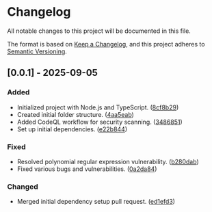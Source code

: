 # Changelog

All notable changes to this project will be documented in this file.

The format is based on [Keep a Changelog](https://keepachangelog.com/en/1.0.0/),
and this project adheres to [Semantic Versioning](https://semver.org/spec/v2.0.0.html).

## [0.0.1] - 2025-09-05

### Added

- Initialized project with Node.js and TypeScript. ([8cf8b29](https://github.com/Andrei-Boghiu/nexml-playground-express-service-api/commit/8cf8b29))
- Created initial folder structure. ([4aa5eab](https://github.com/Andrei-Boghiu/nexml-playground-express-service-api/commit/4aa5eab))
- Added CodeQL workflow for security scanning. ([3486851](https://github.com/Andrei-Boghiu/nexml-playground-express-service-api/commit/3486851))
- Set up initial dependencies. ([e22b844](https://github.com/Andrei-Boghiu/nexml-playground-express-service-api/commit/e22b844))

### Fixed

- Resolved polynomial regular expression vulnerability. ([b280dab](https://github.com/Andrei-Boghiu/nexml-playground-express-service-api/commit/b280dab))
- Fixed various bugs and vulnerabilities. ([0a2da84](https://github.com/Andrei-Boghiu/nexml-playground-express-service-api/commit/0a2da84))

### Changed

- Merged initial dependency setup pull request. ([ed1efd3](https://github.com/Andrei-Boghiu/nexml-playground-express-service-api/commit/ed1efd3))
